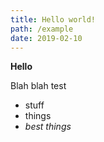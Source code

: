 ```yaml
---
title: Hello world!
path: /example
date: 2019-02-10
---
```


**Hello**

Blah blah test

* stuff
* things
* *best things*
